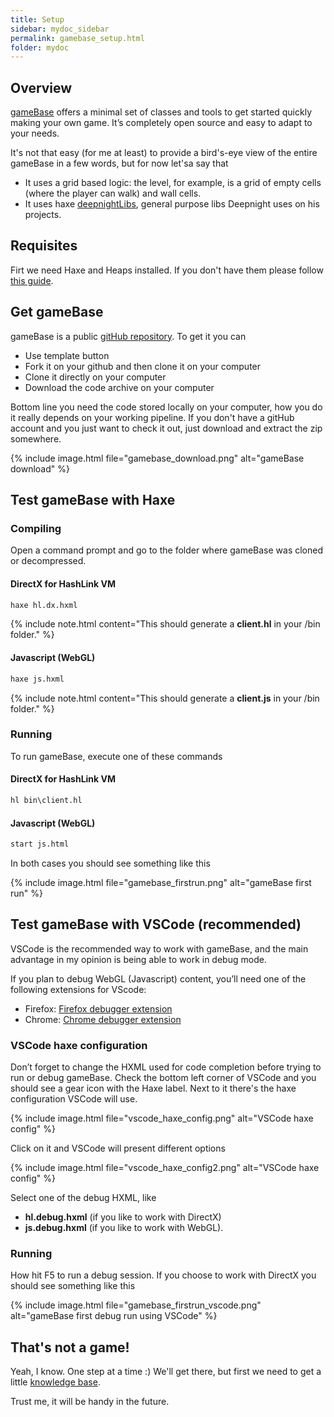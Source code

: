```yaml
---
title: Setup
sidebar: mydoc_sidebar
permalink: gamebase_setup.html
folder: mydoc
---
```


## Overview

[gameBase](https://github.com/deepnight/gameBase) offers a minimal set of classes and tools to get started quickly making your own game. It’s completely open source and easy to adapt to your needs. 

It's not that easy (for me at least) to provide a bird's-eye view of the entire gameBase in a few words, but for now let'sa say that

*  It uses a grid based logic: the level, for example, is a grid of empty cells (where the player can walk) and wall cells.
*  It uses haxe [deepnightLibs](https://github.com/deepnight/deepnightLibs), general purpose libs Deepnight uses on his projects.

## Requisites

Firt we need Haxe and Heaps installed. If you don't have them please follow [this guide](overview_get_started.html).

## Get gameBase

gameBase is a public [gitHub repository](https://github.com/deepnight/gameBase).
To get it you can
*  Use template button
*  Fork it on your github and then clone it on your computer
*  Clone it directly on your computer
*  Download the code archive on your computer

Bottom line you need the code stored locally on your computer, how you do it really depends on your working pipeline.
If you don't have a gitHub account and you just want to check it out, just download and extract the zip somewhere.

{% include image.html file="gamebase_download.png" alt="gameBase download" %}


## Test gameBase with Haxe

### Compiling

Open a command prompt and go to the folder where gameBase was cloned or decompressed.



#### DirectX for HashLink VM 
```haxe
haxe hl.dx.hxml
```
{% include note.html content="This should generate a __client.hl__ in your /bin folder." %}


#### Javascript (WebGL)
```haxe
haxe js.hxml
```
{% include note.html content="This should generate a __client.js__ in your /bin folder." %}


### Running

To run gameBase, execute one of these commands

#### DirectX for HashLink VM 
```haxe
hl bin\client.hl
```



#### Javascript (WebGL)
```haxe
start js.html
```

In both cases you should see something like this

{% include image.html file="gamebase_firstrun.png" alt="gameBase first run" %}




## Test gameBase with VSCode (recommended)

VSCode is the recommended way to work with gameBase, and the main advantage in my opinion is being able to work in debug mode.

If you plan to debug WebGL (Javascript) content, you’ll need one of the following extensions for VScode:

*  Firefox: [Firefox debugger extension](https://marketplace.visualstudio.com/items?itemName=firefox-devtools.vscode-firefox-debug)
*  Chrome: [Chrome debugger extension](https://marketplace.visualstudio.com/items?itemName=msjsdiag.debugger-for-chrome)

### VSCode haxe configuration

Don’t forget to change the HXML used for code completion before trying to run or debug gameBase. Check the bottom left corner of VSCode and you should see a gear icon with the Haxe label. Next to it there's the haxe configuration VSCode will use.

{% include image.html file="vscode_haxe_config.png" alt="VSCode haxe config" %}

Click on it and VSCode will present different options

{% include image.html file="vscode_haxe_config2.png" alt="VSCode haxe config" %}

Select one of the debug HXML, like 

* **hl.debug.hxml** (if you like to work with DirectX) 
* **js.debug.hxml** (if you like to work with WebGL).

### Running

How hit F5 to run a debug session. If you choose to work with DirectX you should see something like this

{% include image.html file="gamebase_firstrun_vscode.png" alt="gameBase first debug run using VSCode" %}


## That's not a game!

Yeah, I know. One step at a time :)
We'll get there, but first we need to get a little [knowledge base](gamebase_knowledge_base.html).

Trust me, it will be handy in the future.